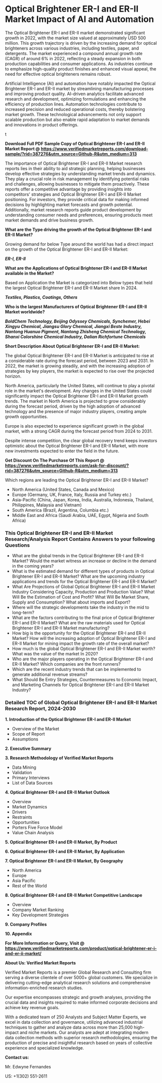 <meta name="title" content="Global Optical Brightener ER-I and ER-II Market Impact of AI and Automation"><meta name="description" content="The Optical Brightener ER-I and ER-II market demonstrated significant growth in 2022, with the market size valued at approximately USD 500 million. This growth traject"><meta name="title" content="Optical Brightener ER-I and ER-II Market Size, Share, Scope, Trends, Growth, Opportunities, Analysis, Forecast"><h1>Optical Brightener ER-I and ER-II Market Impact of AI and Automation</h1><p>The Optical Brightener ER-I and ER-II market demonstrated significant growth in 2022, with the market size valued at approximately USD 500 million. This growth trajectory is driven by the increasing demand for optical brighteners across various industries, including textiles, paper, and detergents. The market experienced a compound annual growth rate (CAGR) of around 6% in 2022, reflecting a steady expansion in both production capabilities and consumer applications. As industries continue to emphasize high-quality product finishes and enhanced visual appeal, the need for effective optical brighteners remains robust.</p><p>Artificial Intelligence (AI) and automation have notably impacted the Optical Brightener ER-I and ER-II market by streamlining manufacturing processes and improving product quality. AI-driven analytics facilitate advanced research and development, optimizing formulations and enhancing the efficiency of production lines. Automation technologies contribute to increased precision and reduced operational costs, thereby bolstering market growth. These technological advancements not only support scalable production but also enable rapid adaptation to market demands and innovations in product offerings.</p>t</p><p id="" class=""><strong>Download Full PDF Sample Copy of Optical Brightener ER-I and ER-II Market Report @ <a href="https://www.verifiedmarketreports.com/download-sample/?rid=387276&utm_source=Github-R&utm_medium=313" target="_blank">https://www.verifiedmarketreports.com/download-sample/?rid=387276&utm_source=Github-R&utm_medium=313</a></strong></p><p>The importance of&nbsp;Optical Brightener ER-I and ER-II Market research reports lies in their ability to aid strategic planning, helping businesses develop effective strategies by understanding market trends and dynamics. They play a crucial role in risk management by identifying potential risks and challenges, allowing businesses to mitigate them proactively. These reports offer a competitive advantage by providing insights into competitors' strategies and Optical Brightener ER-I and ER-II Market positioning. For investors, they provide critical data for making informed decisions by highlighting market forecasts and growth potential. Additionally, market research reports guide product development by understanding consumer needs and preferences, ensuring products meet market demands and drive business growth.</p><p><strong>What are the&nbsp;Type driving the growth of the Optical Brightener ER-I and ER-II Market?</strong></p><p id="" class="">Growing demand for below Type around the world has had a direct impact on the growth of the Optical Brightener ER-I and ER-II Market:</p><em><strong>ER-I, ER-II</strong></em></p><strong>What are the&nbsp;Applications&nbsp;of Optical Brightener ER-I and ER-II Market available in the Market?</strong></p><p id="" class="">Based on Application the Market is categorized into Below types that held the largest Optical Brightener ER-I and ER-II Market share In 2024.</p><em><strong>Textiles, Plastics, Coatings, Others</strong></em></p><strong>Who is the largest Manufacturers of Optical Brightener ER-I and ER-II Market worldwide?</strong></p><p><em><strong>BoldChem Technology, Beijing Odyssey Chemicals, Synchemer, Hebei Xingyu Chemical, Jiangsu Glory Chemical, Jiangxi Beste Industry, Nantong Huanuo Pigment, Nantong Zhisheng Chemical Technology, Shanxi Colorshine Chemical Industry, Dalian Richfortune Chemicals</strong></em></p><p id="" class=""><strong>Short Description About Optical Brightener ER-I and ER-II Market:</strong></p><p>The global Optical Brightener ER-I and ER-II Market is anticipated to rise at a considerable rate during the forecast period, between 2023 and 2031. In 2022, the market is growing steadily, and with the increasing adoption of strategies by key players, the market is expected to rise over the projected horizon.</p><p>North America, particularly the United States, will continue to play a pivotal role in the market's development. Any changes in the United States could significantly impact the Optical Brightener ER-I and ER-II Market growth trends. The market in North America is projected to grow considerably during the forecast period, driven by the high adoption of advanced technology and the presence of major industry players, creating ample growth opportunities.</p><p>Europe is also expected to experience significant growth in the global market, with a strong CAGR during the forecast period from 2024 to 2031.</p><p>Despite intense competition, the clear global recovery trend keeps investors optimistic about the Optical Brightener ER-I and ER-II Market, with more new investments expected to enter the field in the future.</p><p id="" class=""><strong>Get Discount On The Purchase Of This Report @ <a href="https://www.verifiedmarketreports.com/ask-for-discount/?rid=387276&utm_source=Github-R&utm_medium=313" target="_blank">https://www.verifiedmarketreports.com/ask-for-discount/?rid=387276&utm_source=Github-R&utm_medium=313</a></strong></p>Which regions are leading the Optical Brightener ER-I and ER-II Market?</p><ul><li>North America (United States, Canada and Mexico)</li><li>Europe (Germany, UK, France, Italy, Russia and Turkey etc.)</li><li>Asia-Pacific (China, Japan, Korea, India, Australia, Indonesia, Thailand, Philippines, Malaysia and Vietnam)</li><li>South America (Brazil, Argentina, Columbia etc.)</li><li>Middle East and Africa (Saudi Arabia, UAE, Egypt, Nigeria and South Africa)</li></ul><h3 id="" class="">This Optical Brightener ER-I and ER-II Market Research/Analysis Report Contains Answers to your following Questions</h3><ul><li>What are the global trends in the Optical Brightener ER-I and ER-II Market? Would the market witness an increase or decline in the demand in the coming years?</li><li>What is the estimated demand for different types of products in Optical Brightener ER-I and ER-II Market? What are the upcoming industry applications and trends for the Optical Brightener ER-I and ER-II Market?</li><li>What Are Projections of Global Optical Brightener ER-I and ER-II Market Industry Considering Capacity, Production and Production Value? What Will Be the Estimation of Cost and Profit? What Will Be Market Share, Supply and Consumption? What about imports and Export?</li><li>Where will the strategic developments take the industry in the mid to long-term?</li><li>What are the factors contributing to the final price of Optical Brightener ER-I and ER-II Market? What are the raw materials used for Optical Brightener ER-I and ER-II Market manufacturing?</li><li>How big is the opportunity for the Optical Brightener ER-I and ER-II Market? How will the increasing adoption of Optical Brightener ER-I and ER-II Market for mining impact the growth rate of the overall market?</li><li>How much is the global Optical Brightener ER-I and ER-II Market worth? What was the value of the market In 2020?</li><li>Who are the major players operating in the Optical Brightener ER-I and ER-II Market? Which companies are the front runners?</li><li>Which are the recent industry trends that can be implemented to generate additional revenue streams?</li><li>What Should Be Entry Strategies, Countermeasures to Economic Impact, and Marketing Channels for Optical Brightener ER-I and ER-II Market Industry?</li></ul><h3 id="" class="">Detailed TOC of Global Optical Brightener ER-I and ER-II Market Research Report, 2024-2030</h3><p id="" class=""><strong>1. Introduction of the Optical Brightener ER-I and ER-II Market</strong></p><ul><li>Overview of the Market</li><li>Scope of Report</li><li>Assumptions</li></ul><p id="" class=""><strong>2. Executive Summary</strong></p><p id="" class=""><strong>3. Research Methodology of Verified Market Reports</strong></p><ul><li>Data Mining</li><li>Validation</li><li>Primary Interviews</li><li>List of Data Sources</li></ul><p id="" class=""><strong>4. Optical Brightener ER-I and ER-II Market Outlook</strong></p><ul><li>Overview</li><li>Market Dynamics</li><li>Drivers</li><li>Restraints</li><li>Opportunities</li><li>Porters Five Force Model</li><li>Value Chain Analysis</li></ul><p id="" class=""><strong>5. Optical Brightener ER-I and ER-II Market, By Product</strong></p><p id="" class=""><strong>6. Optical Brightener ER-I and ER-II Market, By Application</strong></p><p id="" class=""><strong>7. Optical Brightener ER-I and ER-II Market, By Geography</strong></p><ul><li>North America</li><li>Europe</li><li>Asia Pacific</li><li>Rest of the World</li></ul><p id="" class=""><strong>8. Optical Brightener ER-I and ER-II Market Competitive Landscape</strong></p><ul><li>Overview</li><li>Company Market Ranking</li><li>Key Development Strategies</li></ul><p id="" class=""><strong>9. Company Profiles</strong></p><p id="" class=""><strong>10. Appendix</strong></p><p id="" class=""><strong>For More Information or Query, Visit @ <a href="https://www.verifiedmarketreports.com/product/optical-brightener-er-i-and-er-ii-market/" target="_blank">https://www.verifiedmarketreports.com/product/optical-brightener-er-i-and-er-ii-market/</a></strong></p><p id="" class=""><strong>About Us: Verified Market Reports</strong></p><p id="" class="">Verified Market Reports is a premier Global Research and Consulting firm serving a diverse clientele of over 5000+ global customers. We specialize in delivering cutting-edge analytical research solutions and comprehensive information-enriched research studies.</p><p id="" class="">Our expertise encompasses strategic and growth analyses, providing the crucial data and insights required to make informed corporate decisions and achieve key revenue goals.</p><p id="" class="">With a dedicated team of 250 Analysts and Subject Matter Experts, we excel in data collection and governance, utilizing advanced industrial techniques to gather and analyze data across more than 25,000 high-impact and niche markets. Our analysts are adept at integrating modern data collection methods with superior research methodologies, ensuring the production of precise and insightful research based on years of collective experience and specialized knowledge.</p><p id="" class=""><strong>Contact us:</strong></p><p id="" class="">Mr. Edwyne Fernandes</p><p id="" class="">US: +1(302) 551-2611</p>